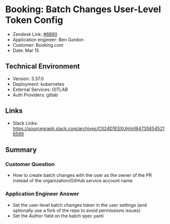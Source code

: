 # Booking: Batch Changes User-Level Token Config <!-- Ticket Title  Hint: include keywords to make it searchable -->

- Zendesk Link: [#6890](https://sourcegraph.zendesk.com/agent/tickets/6890)
- Application engineer: Ben Gordon
- Customer: Booking.com <!-- Redact if this contains personally identifying information -->
- Date: Mar 15

<!-- Data populated from integration, speak to Ben Gordon or Michael Bali if not working -->
<!-- During Internal team trial, fill missing data manually (we are waiting for all data to sync) -->

## Technical Environment
- Version: 3.37.0​
- Deployment: kubernetes
- External Services: GITLAB
- Auth Providers: gitlab


## Links
<!-- Data for application engineer manual entry -->
- Slack Links: https://sourcegraph.slack.com/archives/C024D1ESXUH/p1647356545218599

## Summary
### Customer Question
- How to create batch changes with the user as the owner of the PR instead of the organization/GitHub service account name
### Application Engineer Answer
- Set the user-level batch changes token in the user settings (and optionally use a fork of the repo to avoid permissions issues)
- Set the Author field on the batch spec yaml

<!-- Once complete, upload a copy to https://github.com/sourcegraph/support-tools-internal/tree/main/resolved-tickets as a .md file -->
<!-- Name the file 6890.md -->
